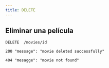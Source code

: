 ```yaml
---
title: DELETE
---
```



## Eliminar una película
````
DELETE  /movies/id

200 "message": "movie deleted successfully"

404 "mesagge": "movie not found"
````